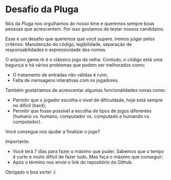 # Desafio da Pluga

Nós da Pluga nos orgulhamos do nosso time e queremos sempre boas pessoas que acrescentem. Por isso gostamos de testar nossos candidatos.

Esse é um desafio que queremos que você supere. Iremos julgar pelos critérios: Manutenção do código, legibilidade, separação de responsabilidades e expressividade dos nomes.

O arquivo game.rb é o clássico jogo da velha. Contudo, o código está uma bagunça e há vários problemas que podem ser melhorados como:

 - O tratamento de entradas não válidas é ruim;
 - Falta de mensagens interativas com os jogadores.

Também gostaríamos de acrescentar algumas funcionalidades novas como:

 - Permitir que o jogador escolha o nível de dificuldade, hoje está sempre no difícil (hard);
 - Permitir que fosse possível a escolha de tipos de jogos diferentes (humano vs. humano, computador vs. computado e humando vs. computador).

Você consegue nos ajudar a finalizar o jogo?

Importante:

 - Você terá 7 dias para fazer o máximo que puder. Sabemos que o tempo é curto e muito difícil de fazer tudo. Mas faça o máximo que conseguir;
 - Após o término nos envie o link do repositório do Github.

Obrigado e boa sorte! :)
